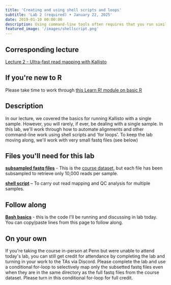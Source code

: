 ```yaml
---
title: 'Creating and using shell scripts and loops'
subtitle: 'Lab 2 (required) • January 22, 2025'
date: 2019-01-10 00:00:00
description: Using command-line tools often requires that you run similar code for each of your samples (e.g. read mapping).  In this lab, you'll learn how to automate this redundant process using a simple code-aware text editor, making it possible for you to get work done even when you're not sitting in front of your computer.  How great is that?!
featured_image: '/images/shellscript.png'
---
```


## Corresponding lecture

[Lecture 2 - Ultra-fast read mapping with Kallisto](https://diytranscriptomics.com/project/lecture-02)

## If you're new to R

Please take time to work through [this Learn R! module on basic R](https://diytranscriptomics.com/learnr/module-02)


## Description

In our lecture, we covered the basics for running Kallisto with a single sample.  However, you will rarely, if ever, be dealing with a single sample.  In this lab, we'll work through how to automate alignments and other command-line work using shell scripts and 'for loops'.  To keep the lab moving along, we'll work with very small fastq files (see below)

## Files you'll need for this lab

**[subsampled fastq files](https://drive.google.com/drive/folders/1RVzpLQH62yirGjGpIyjuunOLDlZi2Zjb?usp=sharing)** - This is the [course dataset](https://diytranscriptomics.com/data), but each file has been subsampled to retrieve only 10,000 reads per sample.

**[shell script](https://drive.google.com/file/d/1sGkMk-ekZk3pVD0aT5qzvMBo3UYnZSyU/view?usp=sharing)** – To carry out read mapping and QC analysis for multiple samples.

## Follow along

**[Bash basics](https://protocols.hostmicrobe.org/bash)** - this is the code I'll be running and discussing in lab today.  You can copy/paste lines from this page to follow along.

## On your own
If you're taking the course in-person at Penn but were unable to attend today's lab, you can still get credit for attendance by completing the lab and turning in your work to the TAs via Discord.  Please complete the lab and use a conditional for-loop to selectively map only the subsetted fastq files even when they are in the same directory as the full fastq files from the course dataset.  Please turn in this conditional for-loop for full credit.

